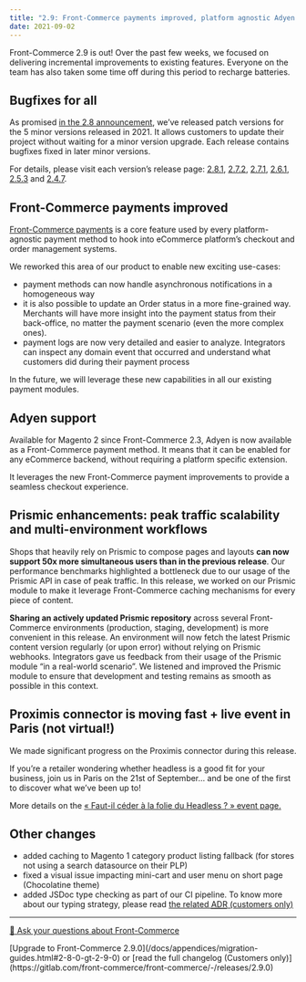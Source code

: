 ```yaml
---
title: "2.9: Front-Commerce payments improved, platform agnostic Adyen support and Prismic enhancements"
date: 2021-09-02
---
```


Front-Commerce 2.9 is out! Over the past few weeks, we focused on delivering incremental improvements to existing features. Everyone on the team has also taken some time off during this period to recharge batteries.

<!-- more -->

## Bugfixes for all

As promised [in the 2.8 announcement](/changelog/front-commerce-2.8/#Summer-backlog-cleaning), we’ve released patch versions for the 5 minor versions released in 2021.
It allows customers to update their project without waiting for a minor version upgrade.
Each release contains bugfixes fixed in later minor versions.

For details, please visit each version’s release page: [2.8.1](https://gitlab.com/front-commerce/front-commerce/-/releases/2.8.1), [2.7.2](https://gitlab.com/front-commerce/front-commerce/-/releases/2.7.2), [2.7.1](https://gitlab.com/front-commerce/front-commerce/-/releases/2.7.1), [2.6.1](https://gitlab.com/front-commerce/front-commerce/-/releases/2.6.1), [2.5.3](https://gitlab.com/front-commerce/front-commerce/-/releases/2.5.3) and [2.4.7](https://gitlab.com/front-commerce/front-commerce/-/releases/2.4.7).

## Front-Commerce payments improved

[Front-Commerce payments](/docs/advanced/payments/front-commerce-payments.html) is a core feature used by every platform-agnostic payment method to hook into eCommerce platform’s checkout and order management systems.

We reworked this area of our product to enable new exciting use-cases:

- payment methods can now handle asynchronous notifications in a homogeneous way
- it is also possible to update an Order status in a more fine-grained way. Merchants will have more insight into the payment status from their back-office, no matter the payment scenario (even the more complex ones).
- payment logs are now very detailed and easier to analyze. Integrators can inspect any domain event that occurred and understand what customers did during their payment process

In the future, we will leverage these new capabilities in all our existing payment modules.

## Adyen support

Available for Magento 2 since Front-Commerce 2.3, Adyen is now available as a Front-Commerce payment method.
It means that it can be enabled for any eCommerce backend, without requiring a platform specific extension.

It leverages the new Front-Commerce payment improvements to provide a seamless checkout experience.

## Prismic enhancements: peak traffic scalability and multi-environment workflows

Shops that heavily rely on Prismic to compose pages and layouts **can now support 50x more simultaneous users than in the previous release**.
Our performance benchmarks highlighted a bottleneck due to our usage of the Prismic API in case of peak traffic.
In this release, we worked on our Prismic module to make it leverage Front-Commerce caching mechanisms for every piece of content.

**Sharing an actively updated Prismic repository** across several Front-Commerce environments (production, staging, development) is more convenient in this release.
An environment will now fetch the latest Prismic content version regularly (or upon error) without relying on Prismic webhooks.
Integrators gave us feedback from their usage of the Prismic module “in a real-world scenario”. We listened and improved the Prismic module to ensure that development and testing remains as smooth as possible in this context.

## Proximis connector is moving fast + live event in Paris (not virtual!)

We made significant progress on the Proximis connector during this release.

If you’re a retailer wondering whether headless is a good fit for your business, join us in Paris on the 21st of September… and be one of the first to discover what we’ve been up to!

More details on the [« Faut-il céder à la folie du Headless ? » event page.](https://hubs.li/H0Tldy70)

## Other changes

- added caching to Magento 1 category product listing fallback (for stores not using a search datasource on their PLP)
- fixed a visual issue impacting mini-cart and user menu on short page (Chocolatine theme)
- added JSDoc type checking as part of our CI pipeline. To know more about our typing strategy, please read [the related <abbr title="Architecture Decision Record">ADR</abbr> (customers only)](https://gitlab.com/front-commerce/front-commerce/-/blob/main/docs/adr/0003-jsdoc-typing.md)

<hr />
<div class="center">
  <p>
    <a class="link primary button" href="https://www.front-commerce.com/en/contact-us/">💌 Ask your questions about Front-Commerce</a>
  </p>
  <p>
    [Upgrade to Front-Commerce 2.9.0](/docs/appendices/migration-guides.html#2-8-0-gt-2-9-0) or [read the full changelog (Customers only)](https://gitlab.com/front-commerce/front-commerce/-/releases/2.9.0)
  </p>
</div>

